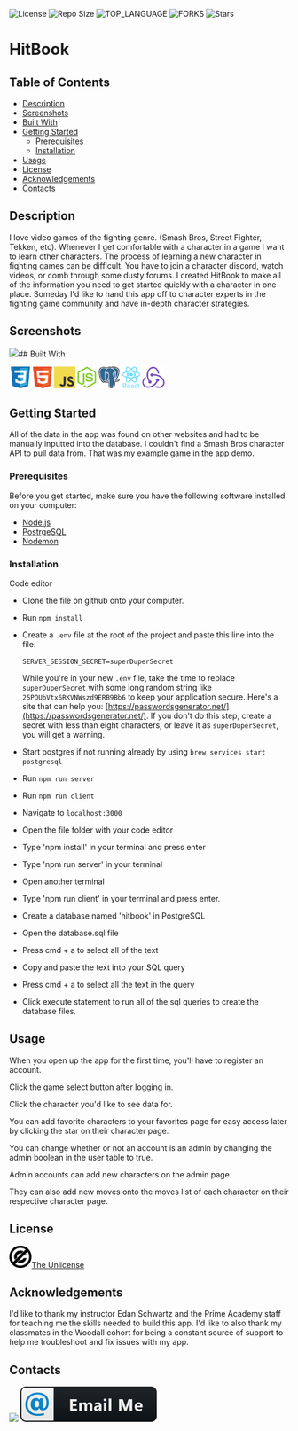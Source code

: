 ![License](https://img.shields.io/github/license/dremanchan/HitBook.svg?style=for-the-badge) ![Repo Size](https://img.shields.io/github/languages/code-size/dremanchan/HitBook.svg?style=for-the-badge) ![TOP_LANGUAGE](https://img.shields.io/github/languages/top/dremanchan/HitBook.svg?style=for-the-badge) ![FORKS](https://img.shields.io/github/forks/dremanchan/HitBook.svg?style=for-the-badge&social) ![Stars](https://img.shields.io/github/stars/dremanchan/HitBook.svg?style=for-the-badge)
    
# HitBook

## Table of Contents

- [Description](#description)
- [Screenshots](#screenshots)
- [Built With](#built-with)
- [Getting Started](#getting-started)
  - [Prerequisites](#prerequisites)
  - [Installation](#installation)
- [Usage](#usage)
- [License](#license)
- [Acknowledgements](#acknowledgements)
- [Contacts](#contacts)

## Description

I love video games of the fighting genre. (Smash Bros, Street Fighter, Tekken, etc). Whenever I get comfortable with a character in a game I want to learn other characters. The process of learning a new character in fighting games can be difficult. You have to join a character discord, watch videos, or comb through some dusty forums. I created HitBook to make all of the information you need to get started quickly with a character in one place. Someday I'd like to hand this app off to character experts in the fighting game community and have in-depth character strategies.

## Screenshots

<img src="https://i.postimg.cc/6QyW8d9y/login.png" />## Built With

<a href="https://developer.mozilla.org/en-US/docs/Web/CSS"><img src="https://raw.githubusercontent.com/devicons/devicon/master/icons/css3/css3-original.svg" height="40px" width="40px" /></a><a href="https://developer.mozilla.org/en-US/docs/Web/HTML"><img src="https://raw.githubusercontent.com/devicons/devicon/master/icons/html5/html5-original.svg" height="40px" width="40px" /></a><a href="https://developer.mozilla.org/en-US/docs/Web/JavaScript"><img src="https://raw.githubusercontent.com/devicons/devicon/master/icons/javascript/javascript-original.svg" height="40px" width="40px" /></a><a href="https://nodejs.org/en/"><img src="https://raw.githubusercontent.com/devicons/devicon/master/icons/nodejs/nodejs-original.svg" height="40px" width="40px" /></a><a href="https://www.postgresql.org/"><img src="https://raw.githubusercontent.com/devicons/devicon/master/icons/postgresql/postgresql-original.svg" height="40px" width="40px" /></a><a href="https://reactjs.org/"><img src="https://raw.githubusercontent.com/devicons/devicon/master/icons/react/react-original-wordmark.svg" height="40px" width="40px" /></a><a href="https://redux.js.org/"><img src="https://raw.githubusercontent.com/devicons/devicon/master/icons/redux/redux-original.svg" height="40px" width="40px" /></a>

## Getting Started

All of the data in the app was found on other websites and had to be manually inputted into the database. I couldn't find a Smash Bros character API to pull data from. That was my example game in the app demo.

### Prerequisites

Before you get started, make sure you have the following software installed on your computer:

- [Node.js](https://nodejs.org/en/)
- [PostrgeSQL](https://www.postgresql.org/)
- [Nodemon](https://nodemon.io/)

### Installation

Code editor
- Clone the file on github onto your computer.
- Run `npm install`
- Create a `.env` file at the root of the project and paste this line into the file:
  ```
  SERVER_SESSION_SECRET=superDuperSecret
  ```
  While you're in your new `.env` file, take the time to replace `superDuperSecret` with some long random string like `25POUbVtx6RKVNWszd9ERB9Bb6` to keep your application secure. Here's a site that can help you: [https://passwordsgenerator.net/](https://passwordsgenerator.net/). If you don't do this step, create a secret with less than eight characters, or leave it as `superDuperSecret`, you will get a warning.
- Start postgres if not running already by using `brew services start postgresql`
- Run `npm run server`
- Run `npm run client`
- Navigate to `localhost:3000`
- Open the file folder with your code editor
- Type 'npm install' in your terminal and press enter
- Type 'npm run server' in your terminal
- Open another terminal
- Type 'npm run client' in your terminal and press enter.

- Create a database named 'hitbook' in PostgreSQL
- Open the database.sql file
- Press cmd + a to select all of the text
- Copy and paste the text into your SQL query
- Press cmd + a to select all the text in the query
- Click execute statement to run all of the sql queries to create the database files.



## Usage

When you open up the app for the first time, you'll have to register an account.

Click the game select button after logging in.

Click the character you'd like to see data for.

You can add favorite characters to your favorites page for easy access later by clicking the star on their character page.

You can change whether or not an account is an admin by changing the admin boolean in the user table to true.

Admin accounts can add new characters on the admin page. 

They can also add new moves onto the moves list of each character on their respective character page.


## License

<a href="https://choosealicense.com/licenses/unlicense/"><img src="https://raw.githubusercontent.com/johnturner4004/readme-generator/master/src/components/assets/images/unlicense.svg" height=40 />The Unlicense</a>

## Acknowledgements

I'd like to thank my instructor Edan Schwartz and the Prime Academy staff for teaching me the skills needed to build this app. I'd like to also thank my classmates in the Woodall cohort for being a constant source of support to help me troubleshoot and fix issues with my app.

## Contacts

<a href="https://www.linkedin.com/in/linkedin.com/in/andre-manchanthasouk"><img src="https://img.shields.io/badge/LinkedIn-0077B5?style=for-the-badge&logo=linkedin&logoColor=white" /></a>  <a href="mailto:dremanchan@gmail.com"><img src=https://raw.githubusercontent.com/johnturner4004/readme-generator/master/src/components/assets/images/email_me_button_icon_151852.svg /></a>
